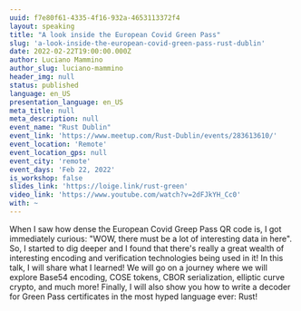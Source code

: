 ```yaml
---
uuid: f7e80f61-4335-4f16-932a-4653113372f4
layout: speaking
title: "A look inside the European Covid Green Pass"
slug: 'a-look-inside-the-european-covid-green-pass-rust-dublin'
date: 2022-02-22T19:00:00.000Z
author: Luciano Mammino
author_slug: luciano-mammino
header_img: null
status: published
language: en_US
presentation_language: en_US
meta_title: null
meta_description: null
event_name: "Rust Dublin"
event_link: 'https://www.meetup.com/Rust-Dublin/events/283613610/'
event_location: 'Remote'
event_location_gps: null
event_city: 'remote'
event_days: 'Feb 22, 2022'
is_workshop: false
slides_link: 'https://loige.link/rust-green'
video_link: 'https://www.youtube.com/watch?v=2dFJkYH_Cc0'
with: ~
---
```


When I saw how dense the European Covid Greep Pass QR code is, I got immediately curious: "WOW, there must be a lot of interesting data in here". So, I started to dig deeper and I found that there's really a great wealth of interesting encoding and verification technologies being used in it! In this talk, I will share what I learned! We will go on a journey where we will explore Base54 encoding, COSE tokens, CBOR serialization, elliptic curve crypto, and much more! Finally, I will also show you how to write a decoder for Green Pass certificates in the most hyped language ever: Rust!
